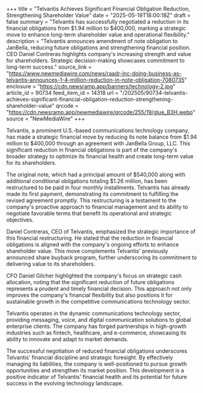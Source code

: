 +++
title = "Telvantis Achieves Significant Financial Obligation Reduction, Strengthening Shareholder Value"
date = "2025-05-19T18:00:18Z"
draft = false
summary = "Telvantis has successfully negotiated a reduction in its financial obligations from $1.94 million to $400,000, marking a strategic move to enhance long-term shareholder value and operational flexibility."
description = "Telvantis announces amendment of note obligation to JanBella, reducing future obligations and strengthening financial position. CEO Daniel Contreras highlights company's increasing strength and value for shareholders. Strategic decision-making showcases commitment to long-term success."
source_link = "https://www.newmediawire.com/news/raadr-inc-doing-business-as-telvantis-announces-1-4-million-reduction-in-note-obligation-7080735"
enclosure = "https://cdn.newsramp.app/banners/technology-2.jpg"
article_id = 90734
feed_item_id = 14318
url = "/202505/90734-telvantis-achieves-significant-financial-obligation-reduction-strengthening-shareholder-value"
qrcode = "https://cdn.newsramp.app/newmediawire/qrcode/255/19/glue_B3H.webp"
source = "NewMediaWire"
+++

<p>Telvantis, a prominent U.S.-based communications technology company, has made a strategic financial move by reducing its note balance from $1.94 million to $400,000 through an agreement with JanBella Group, LLC. This significant reduction in financial obligations is part of the company's broader strategy to optimize its financial health and create long-term value for its shareholders.</p><p>The original note, which had a principal amount of $540,000 along with additional conditional obligations totaling $1.26 million, has been restructured to be paid in four monthly installments. Telvantis has already made its first payment, demonstrating its commitment to fulfilling the revised agreement promptly. This restructuring is a testament to the company's proactive approach to financial management and its ability to negotiate favorable terms that benefit its operational and strategic objectives.</p><p>Daniel Contreras, CEO of Telvantis, emphasized the strategic importance of this financial restructuring. He stated that the reduction in financial obligations is aligned with the company's ongoing efforts to enhance shareholder value. This move complements Telvantis' previously announced share buyback program, further underscoring its commitment to delivering value to its shareholders.</p><p>CFO Daniel Gilcher highlighted the company's focus on strategic cash allocation, noting that the significant reduction of future obligations represents a prudent and timely financial decision. This approach not only improves the company's financial flexibility but also positions it for sustainable growth in the competitive communications technology sector.</p><p>Telvantis operates in the dynamic communications technology sector, providing messaging, voice, and digital communication solutions to global enterprise clients. The company has forged partnerships in high-growth industries such as fintech, healthcare, and e-commerce, showcasing its ability to innovate and adapt to market demands.</p><p>The successful negotiation of reduced financial obligations underscores Telvantis' financial discipline and strategic foresight. By effectively managing its liabilities, the company is well-positioned to pursue growth opportunities and strengthen its market position. This development is a positive indicator of Telvantis' financial health and its potential for future success in the evolving technology landscape.</p>